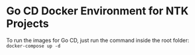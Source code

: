 # Go CD Docker Environment for NTK Projects

To run the images for Go CD, just run the command inside the root folder:
`docker-compose up -d`
